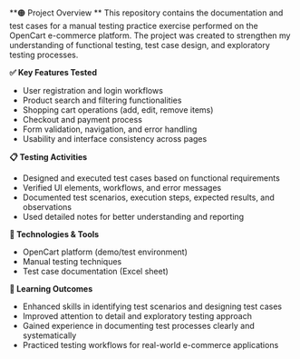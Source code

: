 **🟠 Project Overview
**
This repository contains the documentation and test cases for a manual testing practice exercise performed on the OpenCart e-commerce platform. The project was created to strengthen my understanding of functional testing, test case design, and exploratory testing processes.

**✅ Key Features Tested**
- User registration and login workflows
- Product search and filtering functionalities
- Shopping cart operations (add, edit, remove items)
- Checkout and payment process
- Form validation, navigation, and error handling
- Usability and interface consistency across pages

**📋 Testing Activities**
- Designed and executed test cases based on functional requirements
- Verified UI elements, workflows, and error messages
- Documented test scenarios, execution steps, expected results, and observations
- Used detailed notes for better understanding and reporting

**📂 Technologies & Tools**
- OpenCart platform (demo/test environment)
- Manual testing techniques
- Test case documentation (Excel sheet)

**🎯 Learning Outcomes**
- Enhanced skills in identifying test scenarios and designing test cases
- Improved attention to detail and exploratory testing approach
- Gained experience in documenting test processes clearly and systematically
- Practiced testing workflows for real-world e-commerce applications
